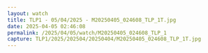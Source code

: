 ```yaml
---
layout: watch
title: TLP1 - 05/04/2025 - M20250405_024608_TLP_1T.jpg
date: 2025-04-05 02:46:08
permalink: /2025/04/05/watch/M20250405_024608_TLP_1
capture: TLP1/2025/202504/20250404/M20250405_024608_TLP_1T.jpg
---
```

